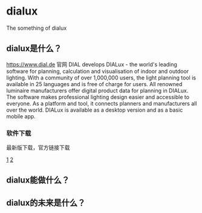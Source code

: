 # dialux
The something of dialux
## dialux是什么？
https://www.dial.de 官网
DIAL develops DIALux - the world's leading software for planning, calculation and visualisation of indoor and outdoor lighting. With a community of over 1,000,000 users, the light planning tool is available in 25 languages and is free of charge for users. All renowned luminaire manufacturers offer digital product data for planning in DIALux. The software makes professional lighting design easier and accessible to everyone. As a platform and tool, it connects planners and manufacturers all over the world. DIALux is available as a desktop version and as a basic mobile app.
### 软件下载
最新版下载，官方链接下载

[1](https://www.dial.de/en/dialux-desktop/download/dialux-4-download/)
[2](https://www.dial.de/en/dx4-current-version/)

## dialux能做什么？
## dialux的未来是什么？

